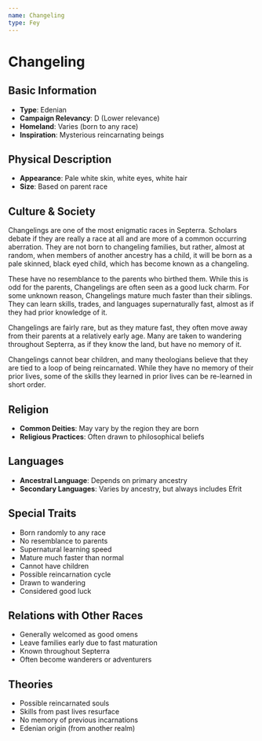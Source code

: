 ```yaml
---
name: Changeling
type: Fey
---
```


# Changeling

## Basic Information
- **Type**: Edenian
- **Campaign Relevancy**: D (Lower relevance)
- **Homeland**: Varies (born to any race)
- **Inspiration**: Mysterious reincarnating beings

## Physical Description
- **Appearance**: Pale white skin, white eyes, white hair
- **Size**: Based on parent race

## Culture & Society
Changelings are one of the most enigmatic races in Septerra. Scholars debate if they are really a race at all and are more of a common occurring aberration. They are not born to changeling families, but rather, almost at random, when members of another ancestry has a child, it will be born as a pale skinned, black eyed child, which has become known as a changeling.

These have no resemblance to the parents who birthed them. While this is odd for the parents, Changelings are often seen as a good luck charm. For some unknown reason, Changelings mature much faster than their siblings. They can learn skills, trades, and languages supernaturally fast, almost as if they had prior knowledge of it.

Changelings are fairly rare, but as they mature fast, they often move away from their parents at a relatively early age. Many are taken to wandering throughout Septerra, as if they know the land, but have no memory of it.

Changelings cannot bear children, and many theologians believe that they are tied to a loop of being reincarnated. While they have no memory of their prior lives, some of the skills they learned in prior lives can be re-learned in short order.

## Religion
- **Common Deities**: May vary by the region they are born
- **Religious Practices**: Often drawn to philosophical beliefs

## Languages
- **Ancestral Language**: Depends on primary ancestry
- **Secondary Languages**: Varies by ancestry, but always includes Efrit

## Special Traits
- Born randomly to any race
- No resemblance to parents
- Supernatural learning speed
- Mature much faster than normal
- Cannot have children
- Possible reincarnation cycle
- Drawn to wandering
- Considered good luck

## Relations with Other Races
- Generally welcomed as good omens
- Leave families early due to fast maturation
- Known throughout Septerra
- Often become wanderers or adventurers

## Theories
- Possible reincarnated souls
- Skills from past lives resurface
- No memory of previous incarnations
- Edenian origin (from another realm)